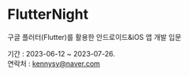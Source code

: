 # FlutterNight
구글 플러터(Flutter)를 활용한 안드로이드&iOS 앱 개발 입문

기간 : 2023-06-12 ~ 2023-07-26.   
연락처 : kennysy@naver.com
